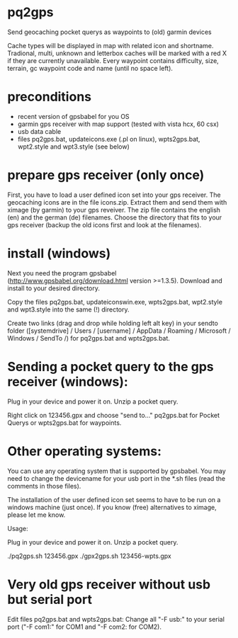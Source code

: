 pq2gps
======

Send geocaching pocket querys as waypoints to (old) garmin devices

Cache types will be displayed in map with related icon and shortname. Tradional, multi, unknown and letterbox 
caches will be marked with a red X if they are currently unavailable. Every waypoint contains difficulty, 
size, terrain, gc waypoint code and name (until no space left).

preconditions
=============
- recent version of gpsbabel for you OS
- garmin gps receiver with map support (tested with vista hcx, 60 csx)
- usb data cable
- files pq2gps.bat, updateicons.exe (.pl on linux), wpts2gps.bat, wpt2.style and wpt3.style (see below)

prepare gps receiver (only once)
================================
First, you have to load a user defined icon set into your gps receiver. The geocaching icons are in the file icons.zip. 
Extract them and send them with ximage (by garmin) to your gps reveiver. The zip file contains the english (en) and 
the german (de) filenames. Choose the directory that fits to your gps receiver (backup the old icons first and 
look at the filenames).

install (windows)
=================
Next you need the program gpsbabel (http://www.gpsbabel.org/download.html version >=1.3.5). Download and install
to your desired directory.

Copy the files pq2gps.bat, updateiconswin.exe, wpts2gps.bat, wpt2.style and wpt3.style into the same (!) directory.

Create two links (drag and drop while holding left alt key) in your sendto folder 
([systemdrive] / Users / [username] / AppData / Roaming / Microsoft / Windows / SendTo /) for pq2gps.bat and wpts2gps.bat. 

Sending a pocket query to the gps receiver (windows):
=====================================================
Plug in your device and power it on. Unzip a pocket query. 

Right click on 123456.gpx and choose "send to..." pq2gps.bat for Pocket Querys or wpts2gps.bat for waypoints.

Other operating systems:
========================
You can use any operating system that is supported by gpsbabel.
You may need to change the devicename for your usb port in the *.sh files (read the comments in those files).

The installation of the user defined icon set seems to have to be run on a windows machine (just once). 
If you know (free) alternatives to ximage, please let me know.

Usage:

Plug in your device and power it on. Unzip a pocket query.

./pq2gps.sh 123456.gpx
./gpx2gps.sh 123456-wpts.gpx

Very old gps receiver without usb but serial port
=================================================
Edit files pq2gps.bat and wpts2gps.bat:
Change all "-F usb:" to your serial port ("-F com1:" for COM1 and "-F com2: for COM2).
